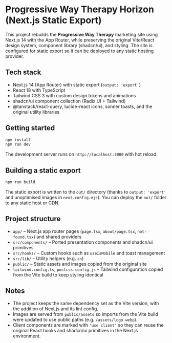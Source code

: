 # Progressive Way Therapy Horizon (Next.js Static Export)

This project rebuilds the **Progressive Way Therapy** marketing site using Next.js 14 with the App Router, while preserving the original Vite/React design system, component library (shadcn/ui), and styling. The site is configured for static export so it can be deployed to any static hosting provider.

## Tech stack
- Next.js 14 (App Router) with static export (`output: 'export'`)
- React 18 with TypeScript
- Tailwind CSS 3 with custom design tokens and animations
- shadcn/ui component collection (Radix UI + Tailwind)
- @tanstack/react-query, lucide-react icons, sonner toasts, and the original utility libraries

## Getting started
```bash
npm install
npm run dev
```

The development server runs on `http://localhost:3000` with hot reload.

## Building a static export
```bash
npm run build
```

The static export is written to the `out/` directory (thanks to `output: 'export'` and unoptimised images in `next.config.mjs`). You can deploy the `out/` folder to any static host or CDN.

## Project structure
- `app/` – Next.js app router pages (`page.tsx`, `about/page.tsx`, `not-found.tsx`) and shared providers
- `src/components/` – Ported presentation components and shadcn/ui primitives
- `src/hooks/` – Custom hooks such as `useIsMobile` and toast management
- `src/lib/` – Utility helpers (e.g. `cn`)
- `public/` – Static assets and images copied from the original site
- `tailwind.config.ts`, `postcss.config.js` – Tailwind configuration copied from the Vite build to keep styling identical

## Notes
- The project keeps the same dependency set as the Vite version, with the addition of Next.js and its lint config.
- Images are served from `public/assets` so imports from the Vite build were updated to use public paths (e.g. `/assets/logo.webp`).
- Client components are marked with `'use client'` so they can reuse the original React hooks and shadcn/ui primitives in the Next.js environment.
